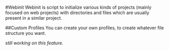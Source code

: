 #Webinit
Webinit is script to initialize various kinds of projects
(mainly focused on web projects) with directories and files 
which are usually present in a similar project.

##Custom Profiles
You can create your own profiles, to create
whatever file structure you want.

_still working on this feature._